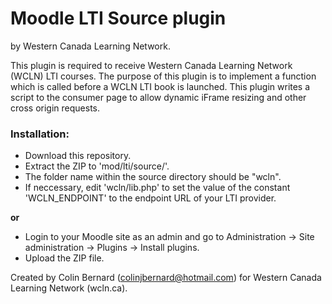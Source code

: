 # Moodle LTI Source plugin  
by Western Canada Learning Network.  
  
This plugin is required to receive Western Canada Learning Network (WCLN) LTI courses. The purpose of this plugin is to implement a function which is called before a WCLN LTI book is launched. This plugin writes a script to the consumer page to allow dynamic iFrame resizing and other cross origin requests.  
  
### Installation:  
- Download this repository.  
- Extract the ZIP to 'mod/lti/source/'.  
- The folder name within the source directory should be "wcln".  
- If neccessary, edit 'wcln/lib.php' to set the value of the constant 'WCLN_ENDPOINT' to the endpoint URL of your LTI provider.  

**or**  

- Login to your Moodle site as an admin and go to Administration -> Site administration -> Plugins -> Install plugins.  
- Upload the ZIP file.  


Created by Colin Bernard (colinjbernard@hotmail.com) for Western Canada Learning Network (wcln.ca).  
